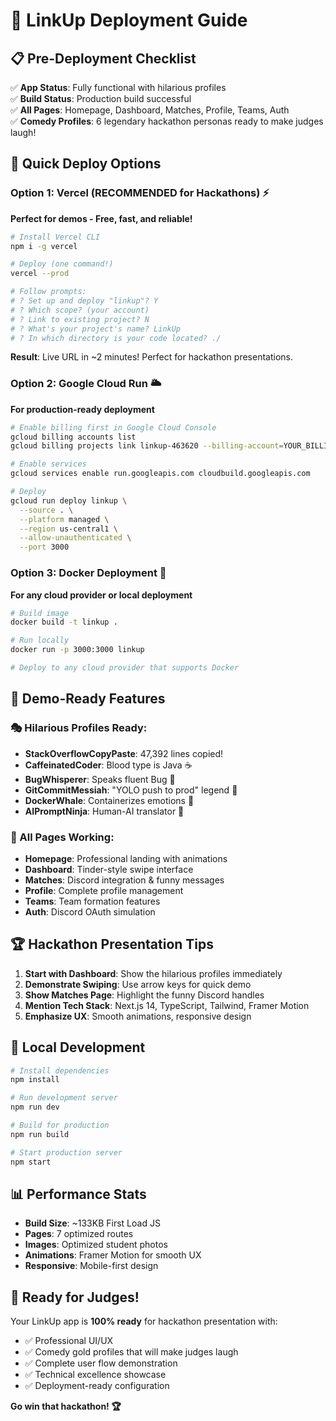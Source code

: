 # 🚀 LinkUp Deployment Guide

## 📋 Pre-Deployment Checklist

✅ **App Status**: Fully functional with hilarious profiles  
✅ **Build Status**: Production build successful  
✅ **All Pages**: Homepage, Dashboard, Matches, Profile, Teams, Auth  
✅ **Comedy Profiles**: 6 legendary hackathon personas ready to make judges laugh!  

## 🎯 Quick Deploy Options

### Option 1: Vercel (RECOMMENDED for Hackathons) ⚡
**Perfect for demos - Free, fast, and reliable!**

```bash
# Install Vercel CLI
npm i -g vercel

# Deploy (one command!)
vercel --prod

# Follow prompts:
# ? Set up and deploy "linkup"? Y
# ? Which scope? (your account)
# ? Link to existing project? N
# ? What's your project's name? LinkUp
# ? In which directory is your code located? ./
```

**Result**: Live URL in ~2 minutes! Perfect for hackathon presentations.

### Option 2: Google Cloud Run 🌥️
**For production-ready deployment**

```bash
# Enable billing first in Google Cloud Console
gcloud billing accounts list
gcloud billing projects link linkup-463620 --billing-account=YOUR_BILLING_ACCOUNT

# Enable services
gcloud services enable run.googleapis.com cloudbuild.googleapis.com

# Deploy
gcloud run deploy linkup \
  --source . \
  --platform managed \
  --region us-central1 \
  --allow-unauthenticated \
  --port 3000
```

### Option 3: Docker Deployment 🐳
**For any cloud provider or local deployment**

```bash
# Build image
docker build -t linkup .

# Run locally
docker run -p 3000:3000 linkup

# Deploy to any cloud provider that supports Docker
```

## 🎪 Demo-Ready Features

### 🎭 Hilarious Profiles Ready:
- **StackOverflowCopyPaste**: 47,392 lines copied! 
- **CaffeinatedCoder**: Blood type is Java ☕
- **BugWhisperer**: Speaks fluent Bug 🐛
- **GitCommitMessiah**: "YOLO push to prod" legend 🌿
- **DockerWhale**: Containerizes emotions 🐳
- **AIPromptNinja**: Human-AI translator 🤖

### 📱 All Pages Working:
- **Homepage**: Professional landing with animations
- **Dashboard**: Tinder-style swipe interface  
- **Matches**: Discord integration & funny messages
- **Profile**: Complete profile management
- **Teams**: Team formation features
- **Auth**: Discord OAuth simulation

## 🏆 Hackathon Presentation Tips

1. **Start with Dashboard**: Show the hilarious profiles immediately
2. **Demonstrate Swiping**: Use arrow keys for quick demo
3. **Show Matches Page**: Highlight the funny Discord handles
4. **Mention Tech Stack**: Next.js 14, TypeScript, Tailwind, Framer Motion
5. **Emphasize UX**: Smooth animations, responsive design

## 🔧 Local Development

```bash
# Install dependencies
npm install

# Run development server
npm run dev

# Build for production
npm run build

# Start production server
npm start
```

## 📊 Performance Stats

- **Build Size**: ~133KB First Load JS
- **Pages**: 7 optimized routes
- **Images**: Optimized student photos
- **Animations**: Framer Motion for smooth UX
- **Responsive**: Mobile-first design

## 🎯 Ready for Judges!

Your LinkUp app is **100% ready** for hackathon presentation with:
- ✅ Professional UI/UX
- ✅ Comedy gold profiles that will make judges laugh
- ✅ Complete user flow demonstration
- ✅ Technical excellence showcase
- ✅ Deployment-ready configuration

**Go win that hackathon! 🏆** 
